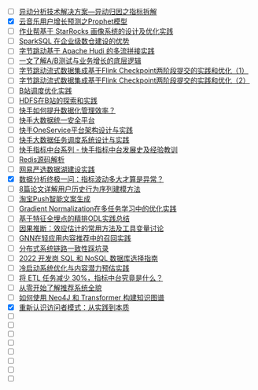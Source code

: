 - [ ] [异动分析技术解决方案—异动归因之指标拆解](https://mp.weixin.qq.com/s/qwHLpqMp1CfJbwpUtqA0-g)
- [x] [云音乐用户增长预测之Prophet模型](https://smartsi.blog.csdn.net/article/details/130050487)
- [ ] [作业帮基于 StarRocks 画像系统的设计及优化实践](https://mp.weixin.qq.com/s/Vel8SkU1sfQveJmeIPJb-A)
- [ ] [SparkSQL 在企业级数仓建设的优势](https://mp.weixin.qq.com/s/hKAbcwX_pqdzD_4ANT7htw)
- [ ] [字节跳动基于 Apache Hudi 的多流拼接实践](https://mp.weixin.qq.com/s/EEHadJ42gqfcRcFnT7Mwhw)
- [ ] [一文了解A/B测试与业务增长的底层逻辑](https://mp.weixin.qq.com/s/WSelcBo1FHfQgTrFdz206g)
- [ ] [字节跳动流式数据集成基于Flink Checkpoint两阶段提交的实践和优化（1）](https://mp.weixin.qq.com/s/gcamIuIB7W-FVcInYKeUJA)
- [ ] [字节跳动流式数据集成基于Flink Checkpoint两阶段提交的实践和优化（2）](https://mp.weixin.qq.com/s/Ne_Yz-szz4dR8KijuNg3nA)
- [ ] [B站调度优化实践](https://mp.weixin.qq.com/s/df2TQUpRRaK3OGnNWlZRUQ)
- [ ] [HDFS在B站的探索和实践](https://mp.weixin.qq.com/s/lg4-ERorvv9HH4AaUUXmNA)
- [ ] [快手如何提升数据化管理效率？](https://mp.weixin.qq.com/s/b3MVLFE5xJyLBtHti6Sd2A)
- [ ] [快手大数据统一安全平台](https://mp.weixin.qq.com/s/1O5pvvmAqNunCkDFxpzocQ)
- [ ] [快手OneService平台架构设计与实践](https://mp.weixin.qq.com/s/yUDvi-kt-3UMZhPA1L-yJA)
- [ ] [快手大数据任务调度系统设计与实践](https://mp.weixin.qq.com/s/pn4yNGOM_6_cYTFuqsay4A)
- [ ] [快手指标中台系列 - 快手指标中台发展史及经验教训](https://mp.weixin.qq.com/s/jksHriHtQpDup7JIVHT0TQ)
- [ ] [Redis源码解析](https://mp.weixin.qq.com/s/xNaEqebyQaXTJoKiQhkC7g)
- [ ] [网易严选数据湖建设实践](https://mp.weixin.qq.com/s/4L6GSnruQvjYbtjsCyRY7A)
- [x] [数据分析终极一问：指标波动多大才算是异常？](https://smartsi.blog.csdn.net/article/details/130035644)
- [ ] [8篇论文详解用户历史行为序列建模方法](https://mp.weixin.qq.com/s/I7EWGybuwSmOaYdgiFc33g)
- [ ] [淘宝Push智能文案生成](https://mp.weixin.qq.com/s/QKhHlxXDm49fQFavDGFxng)
- [ ] [Gradient Normalization在多任务学习中的优化实践](https://mp.weixin.qq.com/s/SSwwks5xeabJ1L44bz9bsQ)
- [ ] [基于特征全埋点的精排ODL实践总结](https://mp.weixin.qq.com/s/FqyPyt55NRb6f0NHDHid4A)
- [ ] [因果推断：效应估计的常用方法及工具变量讨论](https://mp.weixin.qq.com/s/oNu3wim9mXGzW2D9eeq_CQ)
- [ ] [GNN在轻应用内容推荐中的召回实践](https://mp.weixin.qq.com/s/8N5DiIlQKae4C_GAsNszTA)
- [ ] [分布式系统链路一致性踩坑录](https://mp.weixin.qq.com/s/jHnzRdaoJ1OmUFfdq8kdew)
- [ ] [2022 开发岗 SQL 和 NoSQL 数据库选择指南](https://mp.weixin.qq.com/s/CdaIj6WLKK5tKcfsrv4x9A)
- [ ] [冷启动系统优化与内容潜力预估实践](https://mp.weixin.qq.com/s/MHxDE7zZ7-DOc8LzsjBKcQ)
- [ ] [将 ETL 任务减少 30%，指标中台究竟是什么？](https://mp.weixin.qq.com/s/GH9nNk4aDObbi7VKCknKSQ)
- [ ] [从零开始了解推荐系统全貌](https://mp.weixin.qq.com/s/47k-y32vLfilt3oYEXHj3Q)
- [ ] [如何使用 Neo4J 和 Transformer 构建知识图谱](https://mp.weixin.qq.com/s/vzGxVx5bf1EBQn9OMdsoww)
- [x] [重新认识访问者模式：从实践到本质](https://smartsi.blog.csdn.net/article/details/140924439)
- [ ] []()
- [ ] []()
- [ ] []()
- [ ] []()
- [ ] []()
- [ ] []()
- [ ] []()
- [ ] []()
